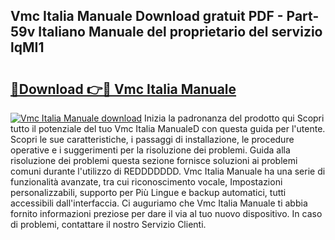 ## Vmc Italia Manuale Download gratuit PDF - Part-59v Italiano Manuale del proprietario del servizio lqMI1

# <h2><a href="http://dfb81p.blite.top/?on=Vmc+Italia+Manuale">🔗Download 👉🔴 Vmc Italia Manuale</a></h2>

[![Vmc Italia Manuale download](https://i.imgur.com/lujVjoI.png)](http://dfb81p.blite.top/?on=Vmc+Italia+Manuale)
Inizia la padronanza del prodotto qui Scopri tutto il potenziale del tuo Vmc Italia ManualeD con questa guida per l'utente. Scopri le sue caratteristiche, i passaggi di installazione, le procedure operative e i suggerimenti per la risoluzione dei problemi. Guida alla risoluzione dei problemi questa sezione fornisce soluzioni ai problemi comuni durante l'utilizzo di REDDDDDDD. Vmc Italia Manuale ha una serie di funzionalità avanzate, tra cui riconoscimento vocale, Impostazioni personalizzabili, supporto per Più Lingue e backup automatici, tutti accessibili dall'interfaccia. Ci auguriamo che Vmc Italia Manuale ti abbia fornito informazioni preziose per dare il via al tuo nuovo dispositivo. In caso di problemi, contattare il nostro Servizio Clienti.

